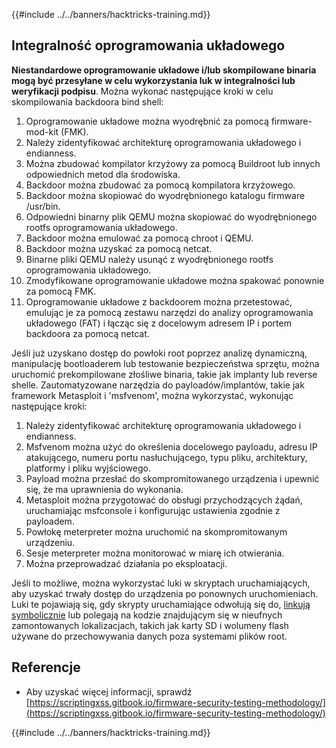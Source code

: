 {{#include ../../banners/hacktricks-training.md}}

## Integralność oprogramowania układowego

**Niestandardowe oprogramowanie układowe i/lub skompilowane binaria mogą być przesyłane w celu wykorzystania luk w integralności lub weryfikacji podpisu**. Można wykonać następujące kroki w celu skompilowania backdoora bind shell:

1. Oprogramowanie układowe można wyodrębnić za pomocą firmware-mod-kit (FMK).
2. Należy zidentyfikować architekturę oprogramowania układowego i endianness.
3. Można zbudować kompilator krzyżowy za pomocą Buildroot lub innych odpowiednich metod dla środowiska.
4. Backdoor można zbudować za pomocą kompilatora krzyżowego.
5. Backdoor można skopiować do wyodrębnionego katalogu firmware /usr/bin.
6. Odpowiedni binarny plik QEMU można skopiować do wyodrębnionego rootfs oprogramowania układowego.
7. Backdoor można emulować za pomocą chroot i QEMU.
8. Backdoor można uzyskać za pomocą netcat.
9. Binarne pliki QEMU należy usunąć z wyodrębnionego rootfs oprogramowania układowego.
10. Zmodyfikowane oprogramowanie układowe można spakować ponownie za pomocą FMK.
11. Oprogramowanie układowe z backdoorem można przetestować, emulując je za pomocą zestawu narzędzi do analizy oprogramowania układowego (FAT) i łącząc się z docelowym adresem IP i portem backdoora za pomocą netcat.

Jeśli już uzyskano dostęp do powłoki root poprzez analizę dynamiczną, manipulację bootloaderem lub testowanie bezpieczeństwa sprzętu, można uruchomić prekompilowane złośliwe binaria, takie jak implanty lub reverse shelle. Zautomatyzowane narzędzia do payloadów/implantów, takie jak framework Metasploit i 'msfvenom', można wykorzystać, wykonując następujące kroki:

1. Należy zidentyfikować architekturę oprogramowania układowego i endianness.
2. Msfvenom można użyć do określenia docelowego payloadu, adresu IP atakującego, numeru portu nasłuchującego, typu pliku, architektury, platformy i pliku wyjściowego.
3. Payload można przesłać do skompromitowanego urządzenia i upewnić się, że ma uprawnienia do wykonania.
4. Metasploit można przygotować do obsługi przychodzących żądań, uruchamiając msfconsole i konfigurując ustawienia zgodnie z payloadem.
5. Powłokę meterpreter można uruchomić na skompromitowanym urządzeniu.
6. Sesje meterpreter można monitorować w miarę ich otwierania.
7. Można przeprowadzać działania po eksploatacji.

Jeśli to możliwe, można wykorzystać luki w skryptach uruchamiających, aby uzyskać trwały dostęp do urządzenia po ponownych uruchomieniach. Luki te pojawiają się, gdy skrypty uruchamiające odwołują się do, [linkują symbolicznie](https://www.chromium.org/chromium-os/chromiumos-design-docs/hardening-against-malicious-stateful-data) lub polegają na kodzie znajdującym się w nieufnych zamontowanych lokalizacjach, takich jak karty SD i wolumeny flash używane do przechowywania danych poza systemami plików root.

## Referencje

- Aby uzyskać więcej informacji, sprawdź [https://scriptingxss.gitbook.io/firmware-security-testing-methodology/](https://scriptingxss.gitbook.io/firmware-security-testing-methodology/)

{{#include ../../banners/hacktricks-training.md}}
